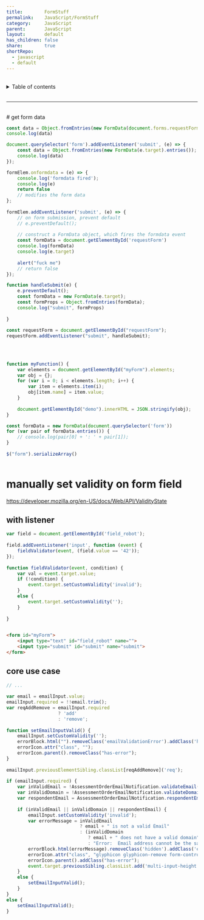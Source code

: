 ```yaml
---  
title:        FormStuff    
permalink:    JavaScript/FormStuff    
category:     JavaScript    
parent:       JavaScript    
layout:       default    
has_children: false    
share:        true    
shortRepo:    
  - javascript    
  - default                
---  
```

    
    
<br/>                
    
<details markdown="block">                      
<summary>                      
Table of contents                      
</summary>                      
{: .text-delta }                      
1. TOC                      
{:toc}                      
</details>                      
    
<br/>                      
    
***                      
    
<br/>      
# get form data      
    
```javascript      
const data = Object.fromEntries(new FormData(document.forms.requestForm).entries());    
console.log(data)      
```      
    
```javascript      
document.querySelector('form').addEventListener('submit', (e) => {    
    const data = Object.fromEntries(new FormData(e.target).entries());    
    console.log(data)    
});      
```      
    
```javascript      
formElem.onformdata = (e) => {    
    console.log('formdata fired');    
    console.log(e)    
    return false    
    // modifies the form data      
};    
    
formElem.addEventListener('submit', (e) => {    
    // on form submission, prevent default      
    // e.preventDefault();      
    
    // construct a FormData object, which fires the formdata event      
    const formData = document.getElementById('requestForm')    
    console.log(formData)    
    console.log(e.target)    
    
    alert("fuck me")    
    // return false      
});      
```      
    
```javascript      
function handleSubmit(e) {    
    e.preventDefault();    
    const formData = new FormData(e.target);    
    const formProps = Object.fromEntries(formData);    
    console.log("submit", formProps)    
    
}    
    
const requestForm = document.getElementById("requestForm");    
requestForm.addEventListener("submit", handleSubmit);    
    
```      
    
```javascript      
    
    
function myFunction() {    
    var elements = document.getElementById("myForm").elements;    
    var obj = {};    
    for (var i = 0; i < elements.length; i++) {    
        var item = elements.item(i);    
        obj[item.name] = item.value;    
    }    
    
    document.getElementById("demo").innerHTML = JSON.stringify(obj);    
}      
```      
    
```javascript      
const formData = new FormData(document.querySelector('form'))    
for (var pair of formData.entries()) {    
    // console.log(pair[0] + ': ' + pair[1]);      
}    
    
$("form").serializeArray()    
    
```      
    
# manually set validity on form field    
    
https://developer.mozilla.org/en-US/docs/Web/API/ValidityState    
    
## with listener    
    
```javascript      
var field = document.getElementById('field_robot');    
    
field.addEventListener('input', function (event) {    
    fieldValidator(event, (field.value == '42'));    
});    
    
function fieldValidator(event, condition) {    
    var val = event.target.value;    
    if (!condition) {    
        event.target.setCustomValidity('invalid');    
    }    
    else {    
        event.target.setCustomValidity('');    
    }    
    
}    
```      
    
```html    
    
<form id="myForm">    
    <input type="text" id="field_robot" name="">    
    <input type="submit" id="submit" name="submit">    
</form>      
```    
    
## core use case    
    
```javascript      
// ...    
    
var email = emailInput.value;    
emailInput.required = !!email.trim();    
var reqAddRemove = emailInput.required    
                   ? 'add'    
                   : 'remove';    
    
function setEmailInputValid() {    
    emailInput.setCustomValidity('');    
    errorBlock.html("").removeClass('emailValidationError').addClass('hidden');    
    errorIcon.attr("class", "");    
    errorIcon.parent().removeClass("has-error");    
}    
    
emailInput.previousElementSibling.classList[reqAddRemove]('req');    
    
if (emailInput.required) {    
    var inValidEmail = !AssessmentOrderEmailNotification.validateEmail(email);    
    var inValidDomain = !AssessmentOrderEmailNotification.validateDomain(email);    
    var respondentEmail = AssessmentOrderEmailNotification.respondentEmailCheck(email);    
    
    if (inValidEmail || inValidDomain || respondentEmail) {    
        emailInput.setCustomValidity('invalid');    
        var errorMessage = inValidEmail    
                           ? email + " is not a valid Email"    
                           : (inValidDomain    
                              ? email + " does not have a valid domain"    
                              : "Error:  Email address cannot be the same as the assessment respondent.");    
        errorBlock.html(errorMessage).removeClass('hidden').addClass('emailValidationError');    
        errorIcon.attr("class", "glyphicon glyphicon-remove form-control-feedback");    
        errorIcon.parent().addClass("has-error");    
        event.target.previousSibling.classList.add('multi-input-height');    
    }    
    else {    
        setEmailInputValid();    
    }    
}    
else {    
    setEmailInputValid();    
}    
```